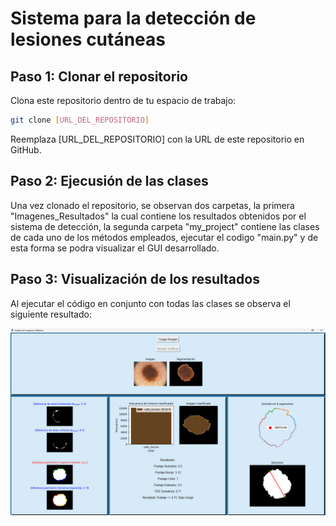 # Sistema para la detección de lesiones cutáneas
## Paso 1: Clonar el repositorio
Clona este repositorio dentro de tu espacio de trabajo:
```bash
git clone [URL_DEL_REPOSITORIO]
```
Reemplaza [URL_DEL_REPOSITORIO] con la URL de este repositorio en GitHub.

## Paso 2: Ejecusión de las clases 
Una vez clonado el repositorio, se observan dos carpetas, la primera "Imagenes_Resultados" la cual contiene los resultados obtenidos por el sistema de detección, la segunda carpeta "my_project" contiene las clases de cada uno de los métodos empleados, ejecutar el codigo "main.py" y de esta forma se podra visualizar el GUI desarrollado.

## Paso 3: Visualización de los resultados

Al ejecutar el código en conjunto con todas las clases se observa el siguiente resultado:

![Interfaz GUI](Imagenes_Resultados/interfaz_4.png)
